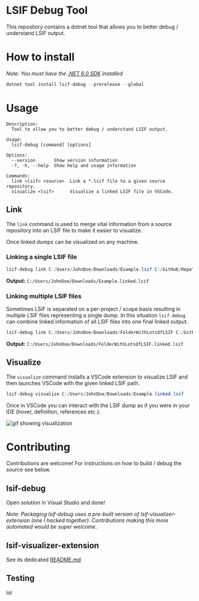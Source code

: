 # LSIF Debug Tool

This repository contains a dotnet tool that allows you to better debug / understand LSIF output.

# How to install

*Note: You must have the [.NET 6.0 SDK](https://dotnet.microsoft.com/en-us/download) installed*

```powershell
dotnet tool install lsif-debug --prerelease --global
```

# Usage

```
Description:
  Tool to allow you to better debug / understand LSIF output.

Usage:
  lsif-debug [command] [options]

Options:
  --version       Show version information
  -?, -h, --help  Show help and usage information

Commands:
  link <lsif> <source>  Link a *.lsif file to a given source repository.
  visualize <lsif>      Visualize a linked LSIF file in VSCode.
```

## Link

The `link` command is used to merge vital information from a source repository into an LSIF file to make it easier to visualize.

Once linked dumps can be visualized on any machine.

### Linking a single LSIF file

```powershell
lsif-debug link C:/Users/JohnDoe/Downloads/Example.lsif C:/GitHub/RepoThatGendLSIFFolder
```

**Output:** `C:/Users/JohnDoe/Downloads/Example.linked.lsif`

### Linking multiple LSIF files

Sometimes LSIF is separated on a per-project / scope basis resulting in multiple LSIF files representing a single dump. In this situation `lsif-debug` can combine linked information of all LSIF files into one final linked output.

```powershell
lsif-debug link C:/Users/JohnDoe/Downloads/FolderWithLotsOfLSIF C:/GitHub/RepoThatGendLSIF
```

**Output:** `C:/Users/JohnDoe/Downloads/FolderWithLotsOfLSIF.linked.lsif`

## Visualize

The `visualize` command installs a VSCode extension to visualize LSIF and then launches VSCode with the given linked LSIF path.

```powershell
lsif-debug visualize C:/Users/JohnDoe/Downloads/Example.linked.lsif
```

Once in VSCode you can interact with the LSIF dump as if you were in your IDE (hover, definition, references etc.):

![gif showing visualization](https://i.imgur.com/4zixIzc.gif)

# Contributing

Contributions are welcome! For instructions on how to build / debug the source see below.

## lsif-debug

Open solution in Visual Studio and done!

*Note: Packaging lsif-debug uses a pre-built version of lsif-visualizer-extension (one I hacked together). Contributions making this more automated would be super welcome*.

## lsif-visualizer-extension

See its dedicated [README.md](src/lsif-visualizer-extension/README.md)

## Testing

lol
